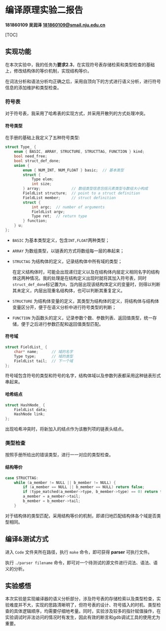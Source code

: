 # 编译原理实验二报告

**181860109 吴润泽 181860109@smail.nju.edu.cn**

[TOC]

## 实现功能

在本次实验中，我的任务为**要求2.3**，在实现符号表存储检索和类型检查的基础上，修改结构体的等价机制，实现结构等价。

在词法分析和语法分析均正确之后，采用自顶向下的方式进行语义分析，进行符号信息的添加维护和类型检查。

### 符号表

对于符号表，我采用了哈希表的实现方式，并采用开散列的方式处理冲突。

#### 符号类型

在手册的基础上我定义了五种符号类型:

```c
struct Type_ {
    enum { BASIC, ARRAY, STRUCTURE, STRUCTTAG, FUNCTION } kind;
    bool need_free;
    bool struct_def_done;
    union {
        enum { NUM_INT, NUM_FLOAT } basic;  // 基本类型
        struct {
            Type elem;
            int size;
        } array;              // 数组类型信息包括元素类型与数组大小构成
        FieldList structure;  // point to a struct definition
        FieldList member;     // struct definition
        struct {
            int argc;  // number of arguments
            FieldList argv;
            Type ret;  // return type
        } function;
    } u;
};
```

- `BASIC` 为基本类型定义，包含`INT,FLOAT`两种类型；

- `ARRAY` 为数组类型，以链表的方式将数组每一层的串起来；

- `STRUCTAG` 为结构体的定义，记录结构体中所有域的类型；

  在定义结构体时，可能会出现递归定义以及在结构体内层定义相同名字的结构体这两种情况。我的处理是在结构定义出现时就将其加入符号表，同时`struct_def_done`标记置为`0`，当内层出现该结构体定义的变量时，则得以判断其未定义，内层出现重名结构体，也可以判断其重复定义。

- `STRUCTURE` 为结构体变量的定义，其类型为结构体的定义，将结构体与结构体变量区分开，便于在语义分析中进行符号类型的判断；

- `FUNCTION` 为函数头的定义，记录参数个数、参数列表、返回值类型，统一存储，便于之后进行参数匹配和返回值类型匹配。

#### 符号域

```c
struct FieldList_ {
    char* name;      // 域的名字
    Type type;       // 域的类型
    FieldList tail;  // 下一个域
};
```

符号域包含符号的类型和符号的名字，结构体域以及参数列表都采用这种链表形式串起来。

#### 哈希结点

```c
struct HashNode_ {
    FieldList data;
    HashNode link;
};
```

出现哈希冲突时，将新加入的结点作为该散列项的链表头结点。

### 类型检查

按照手册所给出的错误类型，进行一一对应的类型检查。

#### 结构等价

```c
case STRUCTTAG:
    while (a_member != NULL || b_member != NULL) {
        if (a_member == NULL || b_member == NULL) return false;
        if (type_matched(a_member->type, b_member->type) == 0) return false;
        a_member = a_member->tail;
        b_member = b_member->tail;
    }
```

对于结构体的类型匹配，采用结构等价的机制，即递归地匹配结构体各个域是否类型相同。

## 编译&测试方式

进入 `Code` 文件夹所在路径，执行 `make` 命令，即可获得 **parser** 可执行文件。

执行 `./parser filename` 命令，即可对一个待测试的源文件进行词法、语法、语义的分析。

## 实验感悟

本次实验是实现编译器的语义分析部分，涉及符号表的存储检索以及类型检查，实验难度并不大，实现的思路清晰明了，但符号表的设计、符号插入的时机、类型检查的具体逻辑顺序，均需要仔细地考量。同时，实验涉及较多的指针赋值操作，在实验调试时非法访问的情况时有发生，因此有效的断言和gdb调试工具的使用尤为重要。